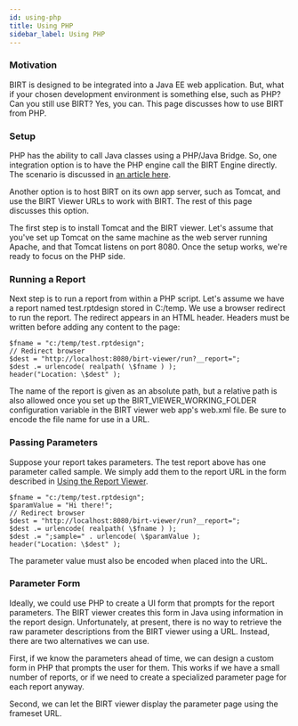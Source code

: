 ```yaml
---
id: using-php
title: Using PHP
sidebar_label: Using PHP
---
```


### Motivation

BIRT is designed to be integrated into a Java EE web application. But, what if your chosen development environment is something else, such as PHP? Can you still use BIRT? Yes, you can.  This page discusses how to use BIRT from PHP.

### Setup

PHP has the ability to call Java classes using a PHP/Java Bridge. So, one integration option is to have the PHP engine call the BIRT Engine directly. The scenario is discussed in [an article here](https://www.theserverside.com/news/1363642/Intergrating-BIRT-with-PHP). 

Another option is to host BIRT on its own app server, such as Tomcat, and use the BIRT Viewer URLs to work with BIRT. The rest of this page discusses this option.

The first step is to install Tomcat and the BIRT viewer. Let's assume that you've set up Tomcat on the same machine as the web server running Apache, and that Tomcat listens on port 8080. Once the setup works, we're ready to focus on the PHP side.


### Running a Report

Next step is to run a report from within a PHP script. Let's assume we have a report named test.rptdesign stored in C:/temp. We use a browser redirect to run the report. The redirect appears in an HTML header. Headers must be written before adding any content to the page:

    $fname = "c:/temp/test.rptdesign";
    // Redirect browser
    $dest = "http://localhost:8080/birt-viewer/run?__report=";
    $dest .= urlencode( realpath( \$fname ) );
    header("Location: \$dest" );

The name of the report is given as an absolute path, but a relative path is also allowed once you set up the BIRT_VIEWER_WORKING_FOLDER configuration variable in the BIRT viewer web app's web.xml file. Be sure to encode the file name for use in a URL.

### Passing Parameters

Suppose your report takes parameters. The test report above has one parameter called sample. We simply add them to the report URL in the form described in [Using the Report Viewer](viewer-usage.md).

    $fname = "c:/temp/test.rptdesign";
    $paramValue = "Hi there!";
    // Redirect browser
    $dest = "http://localhost:8080/birt-viewer/run?__report=";
    $dest .= urlencode( realpath( \$fname ) );
    $dest .= ";sample=" . urlencode( \$paramValue );
    header("Location: \$dest" );

The parameter value must also be encoded when placed into the URL.

### Parameter Form

Ideally, we could use PHP to create a UI form that prompts for the report parameters. The BIRT viewer creates this form in Java using information in the report design. Unfortunately, at present, there is no way to retrieve the raw parameter descriptions from the BIRT viewer using a URL. Instead, there are two alternatives we can use.

First, if we know the parameters ahead of time, we can design a custom form in PHP that prompts the user for them. This works if we have a small number of reports, or if we need to create a specialized parameter page for each report anyway.

Second, we can let the BIRT viewer display the parameter page using the frameset URL.
